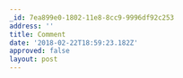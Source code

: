 ```yaml
---
_id: 7ea899e0-1802-11e8-8cc9-9996df92c253
address: ''
title: Comment
date: '2018-02-22T18:59:23.182Z'
approved: false
layout: post
---
```

 
